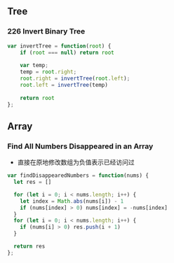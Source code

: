 ## Tree
### 226 Invert Binary Tree

```js
var invertTree = function(root) {
    if (root === null) return root
    
    var temp;
    temp = root.right;
    root.right = invertTree(root.left);
    root.left = invertTree(temp)
    
    return root
};
```

## Array
### Find All Numbers Disappeared in an Array

- 直接在原地修改数组为负值表示已经访问过

```js
var findDisappearedNumbers = function(nums) {
  let res = []

  for (let i = 0; i < nums.length; i++) {
    let index = Math.abs(nums[i]) - 1
    if (nums[index] > 0) nums[index] = -nums[index]
  }
  for (let i = 0; i < nums.length; i++) {
    if (nums[i] > 0) res.push(i + 1)
  }

  return res
};
```